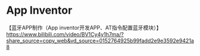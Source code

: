 # App Inventor



【蓝牙APP制作（App inventor开发APP、AT指令配置蓝牙模块）】 https://www.bilibili.com/video/BV1Cy4y1h7ma/?share_source=copy_web&vd_source=0152764925b99fadd2e9e3592e9421a8
